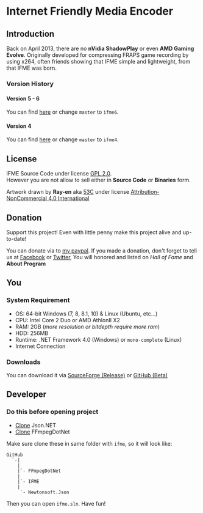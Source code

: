 # Internet Friendly Media Encoder
## Introduction
Back on April 2013, there are no **nVidia ShadowPlay** or even **AMD Gaming Evolve**. Originally developed for compressing FRAPS game recording by using x264, often friends showing that IFME simple and lightweight, from that IFME was born.

### Version History
#### Version 5 - 6
You can find [here](https://github.com/Anime4000/IFME/tree/ifme6) or change `master` to `ifme6`.

#### Version 4
You can find [here](https://github.com/Anime4000/IFME/tree/ifme4) or change `master` to `ifme4`.

## License
IFME Source Code under license [GPL 2.0](http://choosealicense.com/licenses/gpl-2.0/).<br>However you are not allow to sell either in **Source Code** or **Binaries** form.

Artwork drawn by **Ray-en** aka [53C](http://53c.deviantart.com/) under license [Attribution-NonCommercial 4.0 International](http://creativecommons.org/licenses/by-nc/4.0/)

## Donation
Support this project! Even with little penny make this project alive and up-to-date!

You can donate via to [my paypal](https://www.paypal.com/cgi-bin/webscr?cmd=_s-xclick&hosted_button_id=4CKYN7X3DGA7U). If you made a donation, don't forget to tell us at [Facebook](https://www.facebook.com/internetfriendlymediaencoder) or  [Twitter](https://twitter.com/Anime4000), You will honored and listed on *Hall of Fame* and **About Program**

## You
### System Requirement

* OS: 64-bit Windows (7, 8, 8.1, 10) & Linux (Ubuntu, etc...)
* CPU: Intel Core 2 Duo or AMD AthlonII X2
* RAM: 2GB (*more resolution or bitdepth require more ram*)
* HDD: 256MB
* Runtime: .NET Framework 4.0 (Windows) or `mono-complete` (Linux)
* Internet Connection

### Downloads
You can download it via [SourceForge (Release)](https://sourceforge.net/projects/ifme/files/latest/download) or [GitHub (Beta)](https://github.com/Anime4000/IFME/releases/latest)

## Developer
### Do this before opening project

* [Clone](https://github.com/JamesNK/Newtonsoft.Json) Json.NET
* [Clone](https://github.com/Anime4000/FFmpegDotNet) FFmpegDotNet

Make sure clone these in same folder with `ifme`, so it will look like:
```
GitHub
  `-|
    |
    |`- FFmpegDotNet
    |
    |`- IFME
    |
	 `- Newtonsoft.Json
```
Then you can open `ifme.sln`. Have fun!